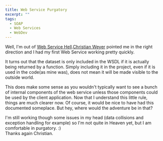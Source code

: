```yaml
---
title: Web Service Purgatory
excerpt: ""
tags:
  - SOAP
  - Web Services
  - WebDev
---
```

Well, I'm out of <a href="http://massivescale.azurewebsites.net/?p=383">Web Service Hell</a>.<a href="http://dotnetweblogs.com/cweyer/">Christian Weyer</a> pointed me in the right direction and I had my first Web Service working pretty quickly.





It turns out that the dataset is only included in the WSDL if it is actually being returned by a function. Simply including it in the project, even if it is used in the code(as mine was), does not mean it will be made visible to the outside world.





This does make some sense as you wouldn't typically want to see a bunch of internal components of the web service unless those components could be used by the client application. Now that I understand this little rule, things are much clearer now. Of course, it would be nice to have had this documented someplace. But hey, where would the adventure be in that?


<p class="MsoNormal" style="margin: 0in 0in 0pt;">
I'm still working though some issues in my head (data collisions and exception handling for example) so I'm not quite in Heaven yet, but I am comfortable in purgatory. :)</p>
<p class="MsoNormal" style="margin: 0in 0in 0pt;">
Thanks again Christian.</p>